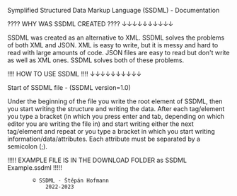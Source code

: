 Symplified Structured Data Markup Language (SSDML) - Documentation

???? WHY WAS SSDML CREATED ????
        ↓↓↓↓↓↓↓↓↓↓                         

SSDML was created as an alternative to XML. 
SSDML solves the problems of both XML and JSON. 
XML is easy to write, but it is messy and hard to read with large amounts of code. 
JSON files are easy to read but don't write as well as XML ones. 
SSDML solves both of these problems.
                                 
!!!! HOW TO USE SSDML !!!!
        ↓↓↓↓↓↓↓↓↓↓

Start of SSDML file - (SSDML version=1.0)

Under the beginning of the file you write the root element of SSDML,
then you start writing the structure and writing the data.
After each tag/element you type a bracket (in which you press enter and tab, 
depending on which editor you are writing the file in) and start writing either the next tag/element 
and repeat or you type a bracket in which you start writing information/data/attributes.
Each attribute must be separated by a semicolon (;).

!!!!! EXAMPLE FILE IS IN THE DOWNLOAD FOLDER as SSDML Example.ssdml !!!!!

			© SSDML - Štěpán Hofmann 
				2022-2023

